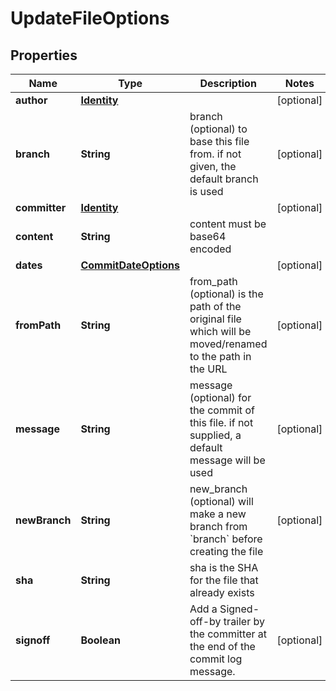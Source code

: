 # UpdateFileOptions

## Properties
Name | Type | Description | Notes
------------ | ------------- | ------------- | -------------
**author** | [**Identity**](Identity.md) |  |  [optional]
**branch** | **String** | branch (optional) to base this file from. if not given, the default branch is used |  [optional]
**committer** | [**Identity**](Identity.md) |  |  [optional]
**content** | **String** | content must be base64 encoded | 
**dates** | [**CommitDateOptions**](CommitDateOptions.md) |  |  [optional]
**fromPath** | **String** | from_path (optional) is the path of the original file which will be moved/renamed to the path in the URL |  [optional]
**message** | **String** | message (optional) for the commit of this file. if not supplied, a default message will be used |  [optional]
**newBranch** | **String** | new_branch (optional) will make a new branch from &#x60;branch&#x60; before creating the file |  [optional]
**sha** | **String** | sha is the SHA for the file that already exists | 
**signoff** | **Boolean** | Add a Signed-off-by trailer by the committer at the end of the commit log message. |  [optional]
